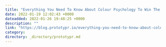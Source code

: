 ```yaml
---
title: "Everything You Need To Know About Colour Psychology To Win The Apprentice"
date: 2022-01-19 12:02:43 +0000
dateadded: 2022-01-26 19:48:25 +0000
description: ""
link: "https://blog.prototypr.io/everything-you-need-to-know-about-colour-psychology-to-win-the-apprentice-78043abd7a34?source=rss----eb297ea1161a---4"
category:
directory: _directory/prototypr.md
---
```

